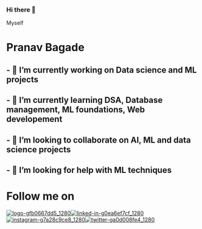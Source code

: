 ### Hi there 👋
<!--
**pranavrbagade/pranavrbagade** is a ✨ _special_ ✨ repository because its `README.md` (this file) appears on your GitHub profile.

Here are some ideas to get you started:
-->
Myself
# Pranav Bagade
## - 🔭 I’m currently working on Data science and ML projects
## - 🌱 I’m currently learning DSA, Database management, ML foundations, Web developement
## - 👯 I’m looking to collaborate on AI, ML and data science projects
## - 🤔 I’m looking for help with ML techniques
<!-- - 💬 Ask me about ...
- 📫 How to reach me: 
- 😄 Pronouns: ...
- ⚡ Fun fact: ... -->

# Follow me on
[![logo-gfb0667dd5_1280](https://user-images.githubusercontent.com/82254014/146674085-e4d587b1-2e67-4757-b4f1-07e157678b4e.png)][1][![linked-in-g0ea6ef7cf_1280](https://user-images.githubusercontent.com/82254014/146674100-84b61225-9796-4031-829a-b0dfe814de5c.png)][2][![instagram-g7a28c9ce8_1280](https://user-images.githubusercontent.com/82254014/146674106-853c5215-292b-41ea-a531-c36f8b629f3b.png)][3][![twitter-ga0d008fe4_1280](https://user-images.githubusercontent.com/82254014/146674113-bc602a9c-a94b-4391-bbc0-90502d83971b.png)][4]

[1]: https://github.com/pranavrbagade
[2]: https://www.linkedin.com/in/pranav-bagade
[3]: https://www.instagram.com/pranavrbagade
[4]: https://twitter.com/pranavrbagade?t=ukOPYWYla0hmMJF7Rghx9A&s=09